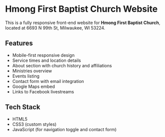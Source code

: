 # Hmong First Baptist Church Website

This is a fully responsive front-end website for **Hmong First Baptist Church**, located at 6693 N 99th St, Milwaukee, WI 53224.  

## Features
- Mobile-first responsive design
- Service times and location details
- About section with church history and affiliations
- Ministries overview
- Events listing
- Contact form with email integration
- Google Maps embed
- Links to Facebook livestreams

## Tech Stack
- HTML5
- CSS3 (custom styles)
- JavaScript (for navigation toggle and contact form)
